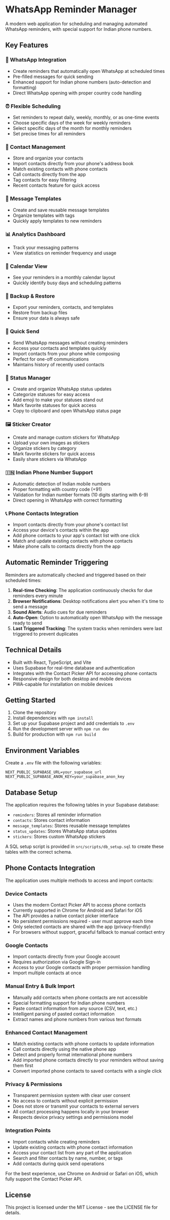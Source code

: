 # WhatsApp Reminder Manager

A modern web application for scheduling and managing automated WhatsApp reminders, with special support for Indian phone numbers.

## Key Features

### 📱 WhatsApp Integration
- Create reminders that automatically open WhatsApp at scheduled times
- Pre-filled messages for quick sending
- Enhanced support for Indian phone numbers (auto-detection and formatting)
- Direct WhatsApp opening with proper country code handling

### ⏰ Flexible Scheduling
- Set reminders to repeat daily, weekly, monthly, or as one-time events
- Choose specific days of the week for weekly reminders
- Select specific days of the month for monthly reminders
- Set precise times for all reminders

### 👥 Contact Management
- Store and organize your contacts
- Import contacts directly from your phone's address book
- Match existing contacts with phone contacts
- Call contacts directly from the app
- Tag contacts for easy filtering
- Recent contacts feature for quick access

### 📝 Message Templates
- Create and save reusable message templates
- Organize templates with tags
- Quickly apply templates to new reminders

### 📊 Analytics Dashboard
- Track your messaging patterns
- View statistics on reminder frequency and usage

### 📆 Calendar View
- See your reminders in a monthly calendar layout
- Quickly identify busy days and scheduling patterns

### 🔄 Backup & Restore
- Export your reminders, contacts, and templates
- Restore from backup files
- Ensure your data is always safe

### 🚀 Quick Send
- Send WhatsApp messages without creating reminders
- Access your contacts and templates quickly
- Import contacts from your phone while composing
- Perfect for one-off communications
- Maintains history of recently used contacts

### 📣 Status Manager
- Create and organize WhatsApp status updates
- Categorize statuses for easy access
- Add emoji to make your statuses stand out
- Mark favorite statuses for quick access
- Copy to clipboard and open WhatsApp status page

### 🖼️ Sticker Creator
- Create and manage custom stickers for WhatsApp
- Upload your own images as stickers
- Organize stickers by category
- Mark favorite stickers for quick access
- Easily share stickers via WhatsApp

### 🇮🇳 Indian Phone Number Support
- Automatic detection of Indian mobile numbers
- Proper formatting with country code (+91)
- Validation for Indian number formats (10 digits starting with 6-9)
- Direct opening in WhatsApp with correct formatting

### 📞 Phone Contacts Integration
- Import contacts directly from your phone's contact list
- Access your device's contacts within the app
- Add phone contacts to your app's contact list with one click
- Match and update existing contacts with phone contacts
- Make phone calls to contacts directly from the app

## Automatic Reminder Triggering

Reminders are automatically checked and triggered based on their scheduled times:

1. **Real-time Checking**: The application continuously checks for due reminders every minute
2. **Browser Notifications**: Desktop notifications alert you when it's time to send a message
3. **Sound Alerts**: Audio cues for due reminders
4. **Auto-Open**: Option to automatically open WhatsApp with the message ready to send
5. **Last Triggered Tracking**: The system tracks when reminders were last triggered to prevent duplicates

## Technical Details

- Built with React, TypeScript, and Vite
- Uses Supabase for real-time database and authentication
- Integrates with the Contact Picker API for accessing phone contacts
- Responsive design for both desktop and mobile devices
- PWA-capable for installation on mobile devices

## Getting Started

1. Clone the repository
2. Install dependencies with `npm install`
3. Set up your Supabase project and add credentials to `.env`
4. Run the development server with `npm run dev`
5. Build for production with `npm run build`

## Environment Variables

Create a `.env` file with the following variables:

```
NEXT_PUBLIC_SUPABASE_URL=your_supabase_url
NEXT_PUBLIC_SUPABASE_ANON_KEY=your_supabase_anon_key
```

## Database Setup

The application requires the following tables in your Supabase database:
- `reminders`: Stores all reminder information
- `contacts`: Stores contact information
- `message_templates`: Stores reusable message templates
- `status_updates`: Stores WhatsApp status updates
- `stickers`: Stores custom WhatsApp stickers

A SQL setup script is provided in `src/scripts/db_setup.sql` to create these tables with the correct schema.

## Phone Contacts Integration

The application uses multiple methods to access and import contacts:

### Device Contacts
- Uses the modern Contact Picker API to access phone contacts
- Currently supported in Chrome for Android and Safari for iOS
- The API provides a native contact picker interface
- No persistent permissions required - user must approve each time
- Only selected contacts are shared with the app (privacy-friendly)
- For browsers without support, graceful fallback to manual contact entry

### Google Contacts
- Import contacts directly from your Google account
- Requires authorization via Google Sign-in
- Access to your Google contacts with proper permission handling
- Import multiple contacts at once

### Manual Entry & Bulk Import
- Manually add contacts when phone contacts are not accessible
- Special formatting support for Indian phone numbers
- Paste contact information from any source (CSV, text, etc.)
- Intelligent parsing of pasted contact information
- Extract names and phone numbers from various text formats

### Enhanced Contact Management
- Match existing contacts with phone contacts to update information
- Call contacts directly using the native phone app
- Detect and properly format international phone numbers
- Add imported phone contacts directly to your reminders without saving them first
- Convert imported phone contacts to saved contacts with a single click

### Privacy & Permissions
- Transparent permission system with clear user consent
- No access to contacts without explicit permission
- Does not store or transmit your contacts to external servers
- All contact processing happens locally in your browser
- Respects device privacy settings and permissions model

### Integration Points
- Import contacts while creating reminders
- Update existing contacts with phone contact information
- Access your contact list from any part of the application
- Search and filter contacts by name, number, or tags
- Add contacts during quick send operations

For the best experience, use Chrome on Android or Safari on iOS, which fully support the Contact Picker API.

## License

This project is licensed under the MIT License - see the LICENSE file for details.
